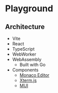 # Playground

## Architecture

- Vite
- React
- TypeScript
- WebWorker
- WebAssembly
  - Built with Go
- Components
  - [Monaco Editor](https://microsoft.github.io/monaco-editor/)
  - [Xterm.js](https://xtermjs.org/)
  - [MUI](https://mui.com/)
